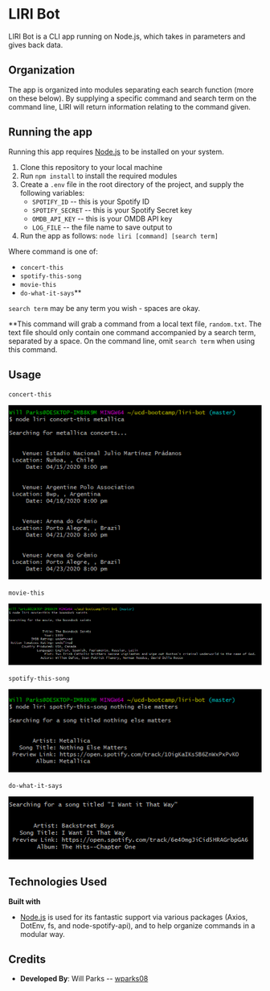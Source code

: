 # LIRI Bot

<!-- 1. Clearly state the problem the app is trying to solve -->

LIRI Bot is a CLI app running on Node.js, which takes in parameters and gives back data.

<!-- 2. Give a high-level overview of how the app is organized -->
## Organization
The app is organized into modules separating each search function (more on these below). By supplying a specific command and search term on the command line, LIRI will return information relating to the command given.

<!-- 3. Git start-to-finish instructions on how to run the app -->
## Running the app
Running this app requires [Node.js](https://www.nodejs.org) to be installed on your system.

1. Clone this repository to your local machine
2. Run `npm install` to install the required modules
3. Create a `.env` file in the root directory of the project, and supply the following variables:
   - `SPOTIFY_ID` -- this is your Spotify ID
   - `SPOTIFY_SECRET` -- this is your Spotify Secret key
   - `OMDB_API_KEY` -- this is your OMDB API key
   - `LOG_FILE` -- the file name to save output to
4. Run the app as follows:
`node liri [command] [search term]`

Where command is one of:
- `concert-this`
- `spotify-this-song`
- `movie-this`
- `do-what-it-says`**

`search term` may be any term you wish - spaces are okay.

**This command will grab a command from a local text file, `random.txt`. The text file should only contain one command accompanied by a search term, separated by a space. On the command line, omit `search term` when using this command.
<!-- 4. Include screenshots, gifs, or videos of the app functioning -->
## Usage
`concert-this`

![concert-this](./assets/img/concert-this-example.png)

`movie-this`

![movie-this](./assets/img/movie-this-example.png)

`spotify-this-song`

![spotify-this-song](./assets/img/spotify-this-song-example.png)

`do-what-it-says`

![do-what-it-says](./assets/img/do-what-it-says-example.png)

<!-- 6. Clearly list the technologies used in the app -->
## Technologies Used
<b>Built with</b>
* [Node.js](https://www.nodejs.org) is used for its fantastic support via various packages (Axios, DotEnv, fs, and node-spotify-api), and to help organize commands in a modular way.
<!-- 7. State your role in the app development -->

## Credits

- <b>Developed By</b>: Will Parks -- [wparks08](https://www.github.com/wparks08)
